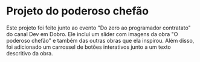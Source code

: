 # Projeto do poderoso chefão
Este projeto foi feito junto ao evento "Do zero ao programador contratato" do canal Dev em Dobro. Ele incluí um slider com imagens da obra "O poderoso chefão" e também das outras obras que ela inspirou. Além disso, foi adicionado um carrossel de botões interativos junto a um texto descritivo da obra.
